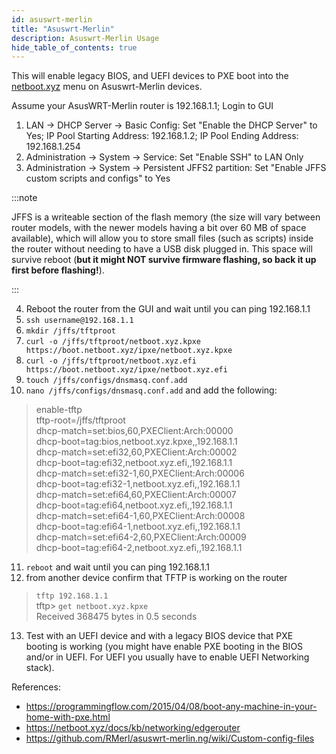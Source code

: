 ```yaml
---
id: asuswrt-merlin
title: "Asuswrt-Merlin"
description: Asuswrt-Merlin Usage
hide_table_of_contents: true
---
```


This will enable legacy BIOS, and UEFI devices to PXE boot into the [netboot.xyz](https://github.com/cloud-init-pxe/cloud-init-pxe) menu on Asuswrt-Merlin devices.

Assume your AsusWRT-Merlin router is 192.168.1.1; Login to GUI
1. LAN -> DHCP Server -> Basic Config: Set "Enable the DHCP Server" to Yes; IP Pool Starting Address: 192.168.1.2; IP Pool Ending Address: 192.168.1.254
2. Administration -> System -> Service: Set "Enable SSH" to LAN Only
3. Administration -> System -> Persistent JFFS2 partition: Set "Enable JFFS custom scripts and configs" to Yes  

:::note

JFFS is a writeable section of the flash memory (the size will vary between router models, with the newer models having a bit over 60 MB of space available), which will allow you to store small files (such as scripts) inside the router without needing to have a USB disk plugged in. This space will survive reboot (**but it might NOT survive firmware flashing, so back it up first before flashing!**).

:::

4. Reboot the router from the GUI and wait until you can ping 192.168.1.1
5. `ssh username@192.168.1.1`
6. `mkdir /jffs/tftproot`
7. `curl -o /jffs/tftproot/netboot.xyz.kpxe https://boot.netboot.xyz/ipxe/netboot.xyz.kpxe`
8. `curl -o /jffs/tftproot/netboot.xyz.efi https://boot.netboot.xyz/ipxe/netboot.xyz.efi`
9. `touch /jffs/configs/dnsmasq.conf.add`
10. `nano /jffs/configs/dnsmasq.conf.add` and add the following:

> enable-tftp  
> tftp-root=/jffs/tftproot  
> dhcp-match=set:bios,60,PXEClient:Arch:00000  
> dhcp-boot=tag:bios,netboot.xyz.kpxe,,192.168.1.1  
> dhcp-match=set:efi32,60,PXEClient:Arch:00002  
> dhcp-boot=tag:efi32,netboot.xyz.efi,,192.168.1.1  
> dhcp-match=set:efi32-1,60,PXEClient:Arch:00006  
> dhcp-boot=tag:efi32-1,netboot.xyz.efi,,192.168.1.1  
> dhcp-match=set:efi64,60,PXEClient:Arch:00007  
> dhcp-boot=tag:efi64,netboot.xyz.efi,,192.168.1.1  
> dhcp-match=set:efi64-1,60,PXEClient:Arch:00008  
> dhcp-boot=tag:efi64-1,netboot.xyz.efi,,192.168.1.1  
> dhcp-match=set:efi64-2,60,PXEClient:Arch:00009  
> dhcp-boot=tag:efi64-2,netboot.xyz.efi,,192.168.1.1  

11. `reboot` and wait until you can ping 192.168.1.1
12. from another device confirm that TFTP is working on the router

> `tftp 192.168.1.1`  
> tftp> `get netboot.xyz.kpxe`  
> Received 368475 bytes in 0.5 seconds  

13. Test with an UEFI device and with a legacy BIOS device that PXE booting is working (you might have enable PXE booting in the BIOS and/or in UEFI. For UEFI you usually have to enable UEFI Networking stack).

References:

* https://programmingflow.com/2015/04/08/boot-any-machine-in-your-home-with-pxe.html
* https://netboot.xyz/docs/kb/networking/edgerouter
* https://github.com/RMerl/asuswrt-merlin.ng/wiki/Custom-config-files

